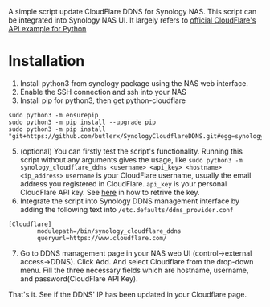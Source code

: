 A simple script update CloudFlare DDNS for Synology NAS. This script can be
integrated into Synology NAS UI. It largely refers to
[official CloudFlare's API example for Python](https://raw.githubusercontent.com/cloudflare/python-cloudflare/master/examples/example_update_dynamic_dns.py)

# Installation

1.  Install python3 from synology package using the NAS web interface.
2.  Enable the SSH connection and ssh into your NAS
3.  Install pip for python3, then get python-cloudflare

```
sudo python3 -m ensurepip
sudo python3 -m pip install --upgrade pip
sudo python3 -m pip install "git+https://github.com/butlerx/SynologyCloudflareDDNS.git#egg=synology_cloudflare_ddns"
```

5.  (optional) You can firstly test the script's functionality. Running this
    script without any arguments gives the usage, like
    `sudo python3 -m synology_cloudflare_ddns <username> <api_key> <hostname> <ip_address>`
    `username` is your CloudFlare username, usually the email address you
    registered in CloudFlare. `api_key` is your personal CloudFlare API key. See
    [here](https://support.cloudflare.com/hc/en-us/articles/200167836-Where-do-I-find-my-Cloudflare-API-key-)
    in how to retrive the key.
6.  Integrate the script into Synology DDNS management interface by adding the
    following text into `/etc.defaults/ddns_provider.conf`

```
[Cloudflare]
        modulepath=/bin/synology_cloudflare_ddns
        queryurl=https://www.cloudflare.com/
```

7.  Go to DDNS management page in your NAS web UI (control->external
    access->DDNS). Click Add. And select Cloudflare from the drop-down menu.
    Fill the three necessary fields which are hostname, username, and
    password(CloudFlare API Key).

That's it. See if the DDNS' IP has been updated in your Cloudflare page.
